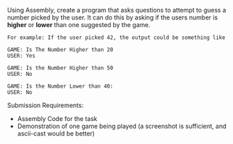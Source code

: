 Using Assembly, create a program that asks questions to attempt to guess a number picked by the user. It can do this by asking if the users number is **higher** or **lower** than one suggested by the game.

```
For example: If the user picked 42, the output could be something like

GAME: Is The Number Higher than 20
USER: Yes

GAME: Is the Number Higher than 50
USER: No

GAME: Is the Number Lower than 40:
USER: No
```

Submission Requirements:

- Assembly Code for the task
- Demonstration of one game being played (a screenshot is sufficient, and ascii-cast would be better)

